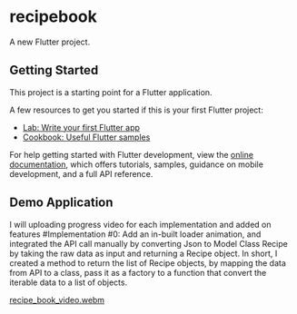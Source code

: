 # recipebook

A new Flutter project.

## Getting Started

This project is a starting point for a Flutter application.

A few resources to get you started if this is your first Flutter project:

- [Lab: Write your first Flutter app](https://docs.flutter.dev/get-started/codelab)
- [Cookbook: Useful Flutter samples](https://docs.flutter.dev/cookbook)

For help getting started with Flutter development, view the
[online documentation](https://docs.flutter.dev/), which offers tutorials,
samples, guidance on mobile development, and a full API reference.

## Demo Application
I will uploading progress video for each implementation and added on features
#Implementation #0:
Add an in-built loader animation, and integrated the API call manually by converting Json to Model Class Recipe by taking the raw data as input and returning a Recipe object. In short, I created a method to return the list of Recipe objects, by mapping the data from API to a class, pass it as a factory to a function that convert the iterable data to a list of objects.

[recipe_book_video.webm](https://github.com/LynnSys/RecipeBookAPICall/assets/160457651/d9e9298e-3183-4036-bd04-4fc65ca4cd80)
